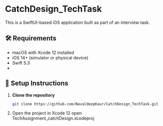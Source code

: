 # CatchDesign_TechTask

This is a SwiftUI-based iOS application built as part of an interview task.

## 🛠 Requirements

- macOS with Xcode 12 installed
- iOS 14+ (simulator or physical device)
- Swift 5.3
-
 ## 🚀 Setup Instructions

1. **Clone the repository**
   ```bash
   git clone https://github.com/NavaldeepKaur/CatchDesign_TechTask.git
2. Open the project in Xcode 12
   open TechAssignment_catchDesign.xcodeproj
